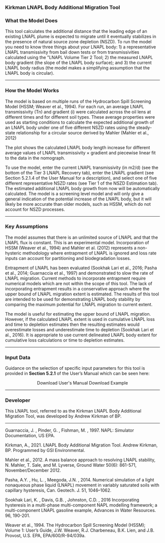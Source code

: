 <h3> Kirkman LNAPL Body Additional Migration Tool </h3>

<h3> What the Model Does </h3>   

This tool calculates the additional distance that the leading edge of an existing LNAPL plume is expected to migrate until it eventually stabilizes in the presence of natural source zone depletion (NSZD). To run the model you need to know three things about your LNAPL body:  1) a representative LNAPL transmissivity from bail down tests or from  transmissivities calculated using the "LNAPL Volume Tier 2 Tool; 2) the measured LNAPL body gradient (the slope of the LNAPL body surface); and 3) the current LNAPL body radius (the model makes a simplifying assumption that the LNAPL body is circular).

<hr class="featurette-divider">

<h3> How the Model Works </h3>

The model is based on multiple runs of the Hydrocarbon Spill Screening Model (HSSM; Weaver et al., 1994). For each run, an average LNAPL transmissivity (Tn) and gradient (i) were calculated across the oil lens at different times and for different soil types. These average properties were used as starting conditions to calculate the expected additional growth of an LNAPL body under one of five different NSZD rates using the steady-state relationship for a circular source derived by Mahler (Mahler et al., 2012)<br>

The plot shows the calculated LNAPL body length increase for different average values of LNAPL transmissivity × gradient and piecewise linear fit to the data in the nomograph.<br>

To use the model, enter the current LNAPL transmissivity (in m2/d) (see the bottom of the Tier 3 LNAPL Recovery tab), enter the LNAPL gradient (see Section 5.2.1.4 of the User Manual for a description), and select one of five different representative NSZD rates (see Tier 1 of the NSZD Estimation tab). The estimated additional LNAPL body growth from now will be automatically calculated.  The model is a screening level model and will only give a general indication of the potential increase of the LNAPL body, but it will likely be more accurate than older models, such as HSSM, which do not account for NSZD processes. 

<hr class="featurette-divider">

<h3> Key Assumptions </h3>  

The model assumes that there is an unlimited source of LNAPL and that the LNAPL flux is constant. This is an experimental model. Incorporation of HSSM (Weaver et al., 1994) and Mahler et al. (2012) represents a non-hysteric methodology where entrapment of LNAPL is ignored and loss rate inputs can account for partitioning and biodegradation losses.<br>

Entrapment of LNAPL has been evaluated (Sookhak Lari et al., 2016; Pasha et al., 2014; Guarnaccia et al., 1997) and demonstrated to slow the rate of LNAPL migration. Current methods to incorporate entrapment require numerical models which are not within the scope of this tool. The lack of incorporating entrapment results in a conservative approach where the upper bound of LNAPL migration extent is estimated. The results of this tool are intended to be used for demonstrating LNAPL body stability by comparing the maximum potential for LNAPL migration to current extent.<br>

The model is useful for estimating the upper bound of LNAPL migration. However, if the calculated LNAPL extent is used in cumulative LNAPL loss and time to depletion estimates then the resulting estimates would overestimate losses and underestimate time to depletion (Sookhak Lari et al., 2016). It is appropriate to use current delineated LNAPL body extent for cumulative loss calculations or time to depletion estimates.

<hr class="featurette-divider">

<h3>Input Data</h3>

Guidance on the selection of specific input parameters for this tool is provided in <b>Section 5.2.1</b> of the User’s Manual which can be seen here:

<div style = "text-align:center;">
<a class="btn btn-default btn btn-default shiny-download-link shiny-bound-output button1" onclick="window.open('https://www.concawe.eu/wp-content/uploads/Rpt_22-5.pdf#page=32')" role="button">Download User's Manual</a>
<a class="btn btn-default btn btn-default shiny-download-link shiny-bound-output button1" onclick="window.open('03_LNAPL-Migration/Tier-2/LNAPL_Body_Additional_Migration_Tool_Example.pdf')" role="button">Download Example</a>
</div>

<hr class="featurette-divider">

<h3> Developer </h3> 

This LNAPL tool, referred to as the Kirkman LNAPL  Body Additional Migration Tool, was developed by Andrew Kirkman of BP.

<hr class="featurette-divider">

Guarnaccia, J. , Pinder, G. , Fishman, M. , 1997. NAPL: Simulator Documentation, US EPA. <br>

Kirkman, A., 2021. LNAPL  Body Additional Migration Tool. Andrew Kirkman, BP. Programmed by GSI Environmental.

Mahler et al., 2012. A mass balance approach to resolving LNAPL stability, N. Mahler, T. Sale, and M. Lyverse, Ground Water 50(6): 861-571, November/December 2012. <br>

Pasha, A.Y. , Hu, L. , Meegoda, J.N. , 2014. Numerical simulation of a light nonaqueous phase liquid (LNAPL) movement in variably saturated soils with capillary hysteresis, Can. Geotech. J. 51, 1046–1062. <br>

Sookhak Lari, K. , Davis, G.B. , Johnston, C.D. , 2016 Incorporating hysteresis in a multi-phase multi-component NAPL modelling framework; a multi-component LNAPL gasoline example, Advances in Water Resources. 96, 190-201. <br>

Weaver et al., 1994. The Hydrocarbon Spill Screening Model (HSSM); Volume 1: User’s Guide, J.W. Weaver, R.J. Charbeneau, B.K. Lien, and J.B. Provost, U.S. EPA, EPA/600/R-94/039a. <br>
